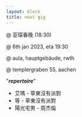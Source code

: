 ```yaml
---
layout: block
title: next gig
---
```

 @ 亚琛春晚 (18:30)

 @ 6th jan 2023, eta 19:30

 @ aula, hauptgebäude, rwth

 @ templergraben 55, aachen

 "***repertoire***"

  - 艾瑪 - 草東沒有派對
  - 等 - 草東沒有派對
  - 陽光宅男 - 周杰倫
